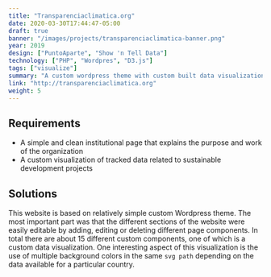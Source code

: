 ```yaml
---
title: "Transparenciaclimatica.org"
date: 2020-03-30T17:44:47-05:00
draft: true
banner: "/images/projects/transparenciaclimatica-banner.png"
year: 2019
design: ["PuntoAparte", "Show 'n Tell Data"]
technology: ["PHP", "Wordpres", "D3.js"]
tags: ["visualize"]
summary: "A custom wordpress theme with custom built data visualizations"
link: "http://transparenciaclimatica.org"
weight: 5
---
```


## Requirements
* A simple and clean institutional page that explains the purpose and work of the organization
* A custom visualization of tracked data related to sustainable development projects

## Solutions
This website is based on relatively simple custom Wordpress theme. The most important part was that the different sections of the website were easily editable by adding, editing or deleting different page components. In total there are about 15 different custom components, one of which is a custom data visualization. One interesting aspect of this visualization is the use of multiple background colors in the same `svg path` depending on the data available for a particular country.